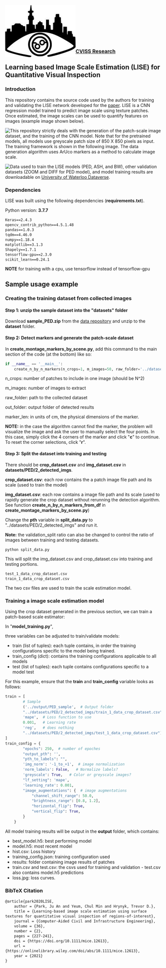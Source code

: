 <img align="left" src="misc/logo.jpg">
    
    
<br /><br /><br /><br /><br /><br />
    
    
### [CVISS Research](http://www.cviss.net/)
    
## Learning based Image Scale Estimation (LISE) for Quantitative Visual Inspection

### Introduction

This repository contains the source code used by the authors for training and validating the LISE network developed for the [paper](https://onlinelibrary.wiley.com/doi/abs/10.1111/mice.12613). LISE is a CNN regression model trained to predict image scale using texture patches. Once estimated, the image scales can be used to quantify features on images (example image shown below).

<img align="left" src="misc/Fig_inference.png">

This repository strictly deals with the generation of the patch-scale image dataset, and the training of the CNN model. Note that for the pretrained models, all models use greyscale patch size of 850 X 850 pixels as input. The training framework is shown in the following image. The data generation algorithm uses ArUco markers as a method to calculate image scale.

<img align="left" src="misc/Fig_training.png">
    
Data used to train the LISE models (PED, ASH, and BW), other validation datasets (ZOOM and DIFF for PED model), and model training results are downloadable on [University of Waterloo Dataverse](https://dataverse.scholarsportal.info/dataset.xhtml?persistentId=doi:10.5683/SP2/YKUZHG).

### Dependencies

LISE was built using the following dependencies (**requirements.txt**).

Python version: **3.7.7**

```
Keras==2.4.3
opencv_contrib_python==4.5.1.48
pandas==1.0.3
tqdm==4.46.0
numpy==1.18.4
matplotlib==3.1.3
Shapely==1.7.1
tensorflow-gpu==2.3.0
scikit_learn==0.24.1
```

**NOTE** for training with a cpu, use tensorflow instead of tensorflow-gpu

## Sample usage example

### Creating the training dataset from collected images

#### Step 1: unzip the sample dataset into the "datasets" folder

Download **sample_PED.zip** from the [data repository](https://dataverse.scholarsportal.info/dataset.xhtml?persistentId=doi:10.5683/SP2/YKUZHG) and unzip to the **dataset** folder.

#### Step 2: Detect markers and generate the patch-scale dataset

In **create_montage_markers_by_scene.py**,  add this command to the main section of the code (at the bottom) like so:

```python
if __name__ == '__main__':
	create_n_by_n_markers(n_crops=1, m_images=50, raw_folder='../datasets/PED/', out_folder='../datasets/PED/2_detected_imgs', marker_len=9.4)
```

n_crops: number of patches to include in one image (should be N^2)

m_images: number of images to extract

raw_folder: path to the collected dataset

out_folder: output folder of detected results

marker_len: in units of cm, the physical dimensions of the marker.

**NOTE:** in the case the algorithm cannot find the marker, the problem will visualize the image and ask the user to manually select the four points. In this case, simply click the 4 corners of the marker and click "**c**" to continue. To reset the corner selections, click "**r**".

#### Step 3: Split the dataset into training and testing 

There should be **crop_dataset.csv** and **img_dataset.csv** in **datasets/PED/2_detected_imgs**.

**crop_dataset.csv**: each row contains the a patch image file path and its scale (used to train the model)

**img_dataset.csv**: each row contains a image file path and its scale (used to rapidly generate the crop dataset without rerunning the detection algorithm. See function **create_n_by_n_markers_from_df** in **create_montage_markers_by_scene.py**)

Change the **pth** variable in **split_data.py** to "../datasets/PED/2_detected_imgs" and run it.

**Note:** the validation_split ratio can also be changed to control the ratio of images between training and testing datasets.

```
python split_data.py
```

This will split the img_dataset.csv and crop_dataset.csv into training and testing portions.

```
test_1_data_crop_dataset.csv
train_1_data_crop_dataset.csv
```

The two csv files are used to train the scale estimation model.

### Training a image scale estimation model

Using the crop dataset generated in the previous section, we can train a patch-based scale estimator:

In "**model_training.py**",

three variables can be adjusted to train/validate models:

- train (list of tuples): each tuple contains, in order the training configurations specific to the model being trained.
- train_config (dict): contains the training configurations applicable to all models
- test (list of tuples): each tuple contains configurations specific to a model test

For this example, ensure that the **train** and **train_config** variable looks as follows:

```python
train = [
        # Sample
        ('../output/PED_sample',  # Output folder
        "../datasets/PED/2_detected_imgs/train_1_data_crop_dataset.csv",  # Path to the training crop csv
        'mape',  # Loss function to use
        0.001,   # Learning rate
        'reg',   # does nothing
        "../datasets/PED/2_detected_imgs/test_1_data_crop_dataset.csv"),  # Path to the test crop csv
]
train_config = {
        "epochs": 250,  # number of epoches
        "output_pth": '',
        "pth_to_labels": "",
        'img_norm': '-1_to_+1',  # image normalization
        'norm_labels': False,   # Normalize labels?
        'greyscale': True,   # Color or greyscale images?
        "lf_setting": 'mape', 
        'learning_rate': 0.001,
        "image_augmentations": {  # image augmentations
            "channel_shift_range": 50.0,
            "brightness_range": [0.8, 1.2],
            "horizontal_flip": True,
            "vertical_flip": True,
        }
    }
```

All model training results will be output in the **output** folder, which contains:

- best_model.h5: best performing model
- model.h5: most recent model
- hist.csv: Loss history
- training_config.json: training configuration used
- results: folder containing image results of patches
- train.csv and test.csv: the csvs used for training and validation - test.csv also contains model.h5 predictions 
- loss.jpg: loss curves.

### BibTeX Citation

```
@article{park2020LISE,
    author = {Park, Ju An and Yeum, Chul Min and Hrynyk, Trevor D.},
    title = {Learning-based image scale estimation using surface textures for quantitative visual inspection of regions-of-interest},
    journal = {Computer-Aided Civil and Infrastructure Engineering},
    volume = {36},
    number = {2},
    pages = {227-241},
    doi = {https://doi.org/10.1111/mice.12613},
    url = {https://onlinelibrary.wiley.com/doi/abs/10.1111/mice.12613},
    year = {2021}
}
```
